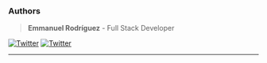 ### Authors

> **Emmanuel Rodríguez** - Full Stack Developer

[![Twitter](https://img.shields.io/badge/Twitter-ECEFF4?style=for-the-badge&logo=Twitter)](https://twitter.com/roremdev)
[![Twitter](https://img.shields.io/badge/GitHub-ECEFF4?style=for-the-badge&logo=GitHub&logoColor=2E3440)](https://github.com/roremdev)

---
